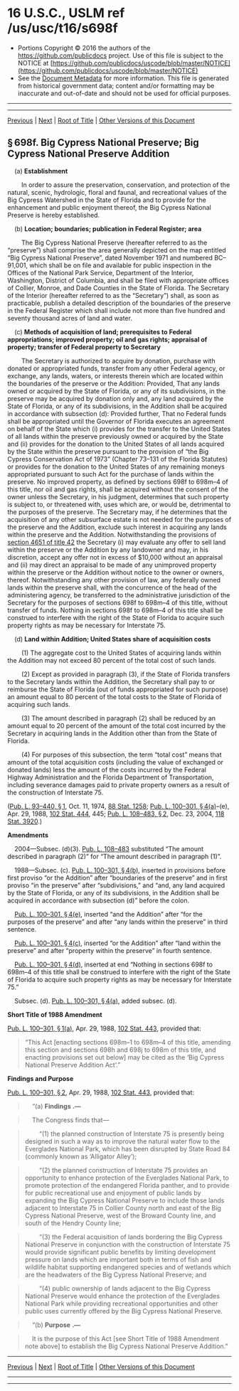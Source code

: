 ---
---

# 16 U.S.C., USLM ref /us/usc/t16/s698f

* Portions Copyright © 2016 the authors of the https://github.com/publicdocs project.
  Use of this file is subject to the NOTICE at [https://github.com/publicdocs/uscode/blob/master/NOTICE](https://github.com/publicdocs/uscode/blob/master/NOTICE)
* See the [Document Metadata](././../../../..//README.md) for more information.
  This file is generated from historical government data; content and/or formatting may be inaccurate and out-of-date and should not be used for official purposes.

----------
----------

[Previous](./../../../..//us/usc/t16/ch6/m__us_usc_t16_s698e.md) | [Next](./../../../..//us/usc/t16/ch6/m__us_usc_t16_s698g.md) | [Root of Title](./../../../../) | [Other Versions of this Document](https://publicdocs.github.io/go/links?ns=uslm&ref=%2Fus%2Fusc%2Ft16%2Fs698f)

## § 698f. Big Cypress National Preserve; Big Cypress National Preserve Addition

    (a) __Establishment__ 

        In order to assure the preservation, conservation, and protection of the natural, scenic, hydrologic, floral and faunal, and recreational values of the Big Cypress Watershed in the State of Florida and to provide for the enhancement and public enjoyment thereof, the Big Cypress National Preserve is hereby established.

    (b) __Location; boundaries; publication in Federal Register; area__ 

        The Big Cypress National Preserve (hereafter referred to as the “preserve”) shall comprise the area generally depicted on the map entitled “Big Cypress National Preserve”, dated November 1971 and numbered BC–91,001, which shall be on file and available for public inspection in the Offices of the National Park Service, Department of the Interior, Washington, District of Columbia, and shall be filed with appropriate offices of Collier, Monroe, and Dade Counties in the State of Florida. The Secretary of the Interior (hereafter referred to as the “Secretary”) shall, as soon as practicable, publish a detailed description of the boundaries of the preserve in the Federal Register which shall include not more than five hundred and seventy thousand acres of land and water.

    (c) __Methods of acquisition of land; prerequisites to Federal appropriations; improved property; oil and gas rights; appraisal of property; transfer of Federal property to Secretary__ 

        The Secretary is authorized to acquire by donation, purchase with donated or appropriated funds, transfer from any other Federal agency, or exchange, any lands, waters, or interests therein which are located within the boundaries of the preserve or the Addition: Provided, That any lands owned or acquired by the State of Florida, or any of its subdivisions, in the preserve may be acquired by donation only and, any land acquired by the State of Florida, or any of its subdivisions, in the Addition shall be acquired in accordance with subsection (d): Provided further, That no Federal funds shall be appropriated until the Governor of Florida executes an agreement on behalf of the State which (i) provides for the transfer to the United States of all lands within the preserve previously owned or acquired by the State and (ii) provides for the donation to the United States of all lands acquired by the State within the preserve pursuant to the provision of “the Big Cypress Conservation Act of 1973” (Chapter 73–131 of the Florida Statutes) or provides for the donation to the United States of any remaining moneys appropriated pursuant to such Act for the purchase of lands within the preserve. No improved property, as defined by sections 698f to 698m–4 of this title, nor oil and gas rights, shall be acquired without the consent of the owner unless the Secretary, in his judgment, determines that such property is subject to, or threatened with, uses which are, or would be, detrimental to the purposes of the preserve. The Secretary may, if he determines that the acquisition of any other subsurface estate is not needed for the purposes of the preserve and the Addition, exclude such interest in acquiring any lands within the preserve and the Addition. Notwithstanding the provisions of [section 4651 of title 42][/us/usc/t42/s4651] the Secretary (i) may evaluate any offer to sell land within the preserve or the Addition by any landowner and may, in his discretion, accept any offer not in excess of $10,000 without an appraisal and (ii) may direct an appraisal to be made of any unimproved property within the preserve or the Addition without notice to the owner or owners, thereof. Notwithstanding any other provision of law, any federally owned lands within the preserve shall, with the concurrence of the head of the administering agency, be transferred to the administrative jurisdiction of the Secretary for the purposes of sections 698f to 698m–4 of this title, without transfer of funds. Nothing in sections 698f to 698m–4 of this title shall be construed to interfere with the right of the State of Florida to acquire such property rights as may be necessary for Interstate 75.

    (d) __Land within Addition; United States share of acquisition costs__ 

        (1) The aggregate cost to the United States of acquiring lands within the Addition may not exceed 80 percent of the total cost of such lands.

        (2) Except as provided in paragraph (3), if the State of Florida transfers to the Secretary lands within the Addition, the Secretary shall pay to or reimburse the State of Florida (out of funds appropriated for such purpose) an amount equal to 80 percent of the total costs to the State of Florida of acquiring such lands.

        (3) The amount described in paragraph (2) shall be reduced by an amount equal to 20 percent of the amount of the total cost incurred by the Secretary in acquiring lands in the Addition other than from the State of Florida.

        (4) For purposes of this subsection, the term “total cost” means that amount of the total acquisition costs (including the value of exchanged or donated lands) less the amount of the costs incurred by the Federal Highway Administration and the Florida Department of Transportation, including severance damages paid to private property owners as a result of the construction of Interstate 75.

([Pub. L. 93–440, § 1][/us/pl/93/440/s1], Oct. 11, 1974, [88 Stat. 1258][/us/stat/88/1258]; [Pub. L. 100–301, § 4(a)][/us/pl/100/301/s4/a]–(e), Apr. 29, 1988, [102 Stat. 444][/us/stat/102/444], 445; [Pub. L. 108–483, § 2][/us/pl/108/483/s2], Dec. 23, 2004, [118 Stat. 3920][/us/stat/118/3920].)

 __Amendments__ 

    2004—Subsec. (d)(3). [Pub. L. 108–483][/us/pl/108/483] substituted “The amount described in paragraph (2)” for “The amount described in paragraph (1)”.

    1988—Subsec. (c). [Pub. L. 100–301, § 4(b)][/us/pl/100/301/s4/b], inserted in provisions before first proviso “or the Addition” after “boundaries of the preserve” and in first proviso “in the preserve” after “subdivisions,” and “and, any land acquired by the State of Florida, or any of its subdivisions, in the Addition shall be acquired in accordance with subsection (d)” before the colon.

    [Pub. L. 100–301, § 4(e)][/us/pl/100/301/s4/e], inserted “and the Addition” after “for the purposes of the preserve” and after “any lands within the preserve” in third sentence.

    [Pub. L. 100–301, § 4(c)][/us/pl/100/301/s4/c], inserted “or the Addition” after “land within the preserve” and after “property within the preserve” in fourth sentence.

    [Pub. L. 100–301, § 4(d)][/us/pl/100/301/s4/d], inserted at end “Nothing in sections 698f to 698m–4 of this title shall be construed to interfere with the right of the State of Florida to acquire such property rights as may be necessary for Interstate 75.”

    Subsec. (d). [Pub. L. 100–301, § 4(a)][/us/pl/100/301/s4/a], added subsec. (d).

 __Short Title of 1988 Amendment__ 

[Pub. L. 100–301, § 1(a)][/us/pl/100/301/s1/a], Apr. 29, 1988, [102 Stat. 443][/us/stat/102/443], provided that: 

> “This Act \[enacting sections 698m–1 to 698m–4 of this title, amending this section and sections 698h and 698j to 698m of this title, and enacting provisions set out below\] may be cited as the ‘Big Cypress National Preserve Addition Act’.”

 __Findings and Purpose__ 

[Pub. L. 100–301, § 2][/us/pl/100/301/s2], Apr. 29, 1988, [102 Stat. 443][/us/stat/102/443], provided that:

>     “(a)  __Findings__  __.—__ 

>     The Congress finds that—

>         “(1) the planned construction of Interstate 75 is presently being designed in such a way as to improve the natural water flow to the Everglades National Park, which has been disrupted by State Road 84 (commonly known as ‘Alligator Alley’);

>         “(2) the planned construction of Interstate 75 provides an opportunity to enhance protection of the Everglades National Park, to promote protection of the endangered Florida panther, and to provide for public recreational use and enjoyment of public lands by expanding the Big Cypress National Preserve to include those lands adjacent to Interstate 75 in Collier County north and east of the Big Cypress National Preserve, west of the Broward County line, and south of the Hendry County line;

>         “(3) the Federal acquisition of lands bordering the Big Cypress National Preserve in conjunction with the construction of Interstate 75 would provide significant public benefits by limiting development pressure on lands which are important both in terms of fish and wildlife habitat supporting endangered species and of wetlands which are the headwaters of the Big Cypress National Preserve; and

>         “(4) public ownership of lands adjacent to the Big Cypress National Preserve would enhance the protection of the Everglades National Park while providing recreational opportunities and other public uses currently offered by the Big Cypress National Preserve.

>     “(b)  __Purpose__  __.—__ 

>     It is the purpose of this Act \[see Short Title of 1988 Amendment note above\] to establish the Big Cypress National Preserve Addition.”

----------

[Previous](./../../../..//us/usc/t16/ch6/m__us_usc_t16_s698e.md) | [Next](./../../../..//us/usc/t16/ch6/m__us_usc_t16_s698g.md) | [Root of Title](./../../../../) | [Other Versions of this Document](https://publicdocs.github.io/go/links?ns=uslm&ref=%2Fus%2Fusc%2Ft16%2Fs698f)

----------
----------

[/us/usc/t42/s4651]: https://publicdocs.github.io/go/links?ns=uslm&ref=%2Fus%2Fusc%2Ft42%2Fs4651
[/us/pl/93/440/s1]: https://publicdocs.github.io/go/links?ns=uslm&ref=%2Fus%2Fpl%2F93%2F440%2Fs1
[/us/stat/88/1258]: https://publicdocs.github.io/go/links?ns=uslm&ref=%2Fus%2Fstat%2F88%2F1258
[/us/pl/100/301/s4/a]: https://publicdocs.github.io/go/links?ns=uslm&ref=%2Fus%2Fpl%2F100%2F301%2Fs4%2Fa
[/us/stat/102/444]: https://publicdocs.github.io/go/links?ns=uslm&ref=%2Fus%2Fstat%2F102%2F444
[/us/pl/108/483/s2]: https://publicdocs.github.io/go/links?ns=uslm&ref=%2Fus%2Fpl%2F108%2F483%2Fs2
[/us/stat/118/3920]: https://publicdocs.github.io/go/links?ns=uslm&ref=%2Fus%2Fstat%2F118%2F3920
[/us/pl/108/483]: https://publicdocs.github.io/go/links?ns=uslm&ref=%2Fus%2Fpl%2F108%2F483
[/us/pl/100/301/s4/b]: https://publicdocs.github.io/go/links?ns=uslm&ref=%2Fus%2Fpl%2F100%2F301%2Fs4%2Fb
[/us/pl/100/301/s4/e]: https://publicdocs.github.io/go/links?ns=uslm&ref=%2Fus%2Fpl%2F100%2F301%2Fs4%2Fe
[/us/pl/100/301/s4/c]: https://publicdocs.github.io/go/links?ns=uslm&ref=%2Fus%2Fpl%2F100%2F301%2Fs4%2Fc
[/us/pl/100/301/s4/d]: https://publicdocs.github.io/go/links?ns=uslm&ref=%2Fus%2Fpl%2F100%2F301%2Fs4%2Fd
[/us/pl/100/301/s4/a]: https://publicdocs.github.io/go/links?ns=uslm&ref=%2Fus%2Fpl%2F100%2F301%2Fs4%2Fa
[/us/pl/100/301/s1/a]: https://publicdocs.github.io/go/links?ns=uslm&ref=%2Fus%2Fpl%2F100%2F301%2Fs1%2Fa
[/us/stat/102/443]: https://publicdocs.github.io/go/links?ns=uslm&ref=%2Fus%2Fstat%2F102%2F443
[/us/pl/100/301/s2]: https://publicdocs.github.io/go/links?ns=uslm&ref=%2Fus%2Fpl%2F100%2F301%2Fs2
[/us/stat/102/443]: https://publicdocs.github.io/go/links?ns=uslm&ref=%2Fus%2Fstat%2F102%2F443


